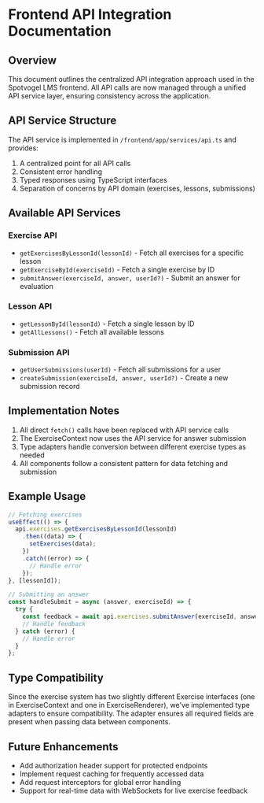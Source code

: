 # Frontend API Integration Documentation

## Overview

This document outlines the centralized API integration approach used in the Spotvogel LMS frontend. All API calls are now managed through a unified API service layer, ensuring consistency across the application.

## API Service Structure

The API service is implemented in `/frontend/app/services/api.ts` and provides:

1. A centralized point for all API calls
2. Consistent error handling
3. Typed responses using TypeScript interfaces
4. Separation of concerns by API domain (exercises, lessons, submissions)

## Available API Services

### Exercise API

- `getExercisesByLessonId(lessonId)` - Fetch all exercises for a specific lesson
- `getExerciseById(exerciseId)` - Fetch a single exercise by ID
- `submitAnswer(exerciseId, answer, userId?)` - Submit an answer for evaluation

### Lesson API

- `getLessonById(lessonId)` - Fetch a single lesson by ID
- `getAllLessons()` - Fetch all available lessons

### Submission API

- `getUserSubmissions(userId)` - Fetch all submissions for a user
- `createSubmission(exerciseId, answer, userId?)` - Create a new submission record

## Implementation Notes

1. All direct `fetch()` calls have been replaced with API service calls
2. The ExerciseContext now uses the API service for answer submission
3. Type adapters handle conversion between different exercise types as needed
4. All components follow a consistent pattern for data fetching and submission

## Example Usage

```typescript
// Fetching exercises
useEffect(() => {
  api.exercises.getExercisesByLessonId(lessonId)
    .then((data) => {
      setExercises(data);
    })
    .catch((error) => {
      // Handle error
    });
}, [lessonId]);

// Submitting an answer
const handleSubmit = async (answer, exerciseId) => {
  try {
    const feedback = await api.exercises.submitAnswer(exerciseId, answer);
    // Handle feedback
  } catch (error) {
    // Handle error
  }
};
```

## Type Compatibility

Since the exercise system has two slightly different Exercise interfaces (one in ExerciseContext and one in ExerciseRenderer), we've implemented type adapters to ensure compatibility. The adapter ensures all required fields are present when passing data between components.

## Future Enhancements

- Add authorization header support for protected endpoints
- Implement request caching for frequently accessed data
- Add request interceptors for global error handling
- Support for real-time data with WebSockets for live exercise feedback 